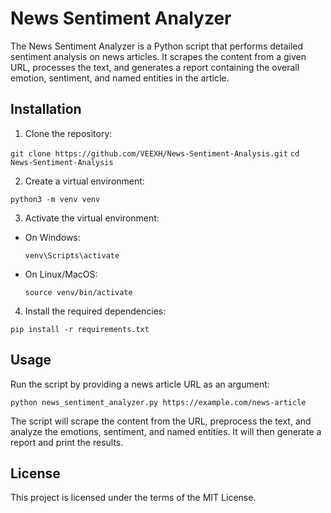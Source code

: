 # News Sentiment Analyzer

The News Sentiment Analyzer is a Python script that performs detailed sentiment analysis on news articles. It scrapes the content from a given URL, processes the text, and generates a report containing the overall emotion, sentiment, and named entities in the article.

## Installation

1. Clone the repository:

``git clone https://github.com/VEEXH/News-Sentiment-Analysis.git``
``cd News-Sentiment-Analysis``


2. Create a virtual environment:

``python3 -m venv venv``


3. Activate the virtual environment:

- On Windows:

  ```
  venv\Scripts\activate
  ```

- On Linux/MacOS:

  ```
  source venv/bin/activate
  ```

4. Install the required dependencies:

``pip install -r requirements.txt``


## Usage

Run the script by providing a news article URL as an argument:

``python news_sentiment_analyzer.py https://example.com/news-article``


The script will scrape the content from the URL, preprocess the text, and analyze the emotions, sentiment, and named entities. It will then generate a report and print the results.

## License

This project is licensed under the terms of the MIT License.


